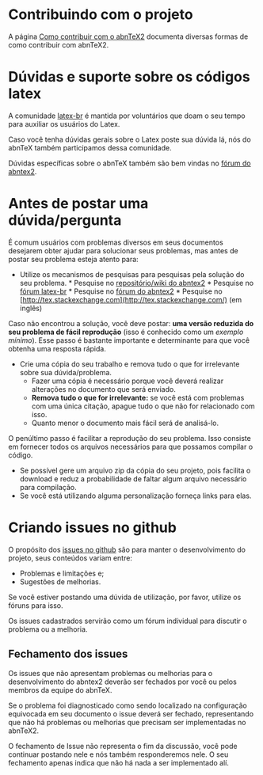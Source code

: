 # Contribuindo com o projeto

A página [Como contribuir com o abnTeX2](https://github.com/abntex/abntex2/wiki/Como-Contribuir) documenta diversas formas de como contribuir com abnTeX2.

# Dúvidas e suporte sobre os códigos latex

A comunidade [latex-br](https://groups.google.com/forum/#!forum/latex-br) é mantida por voluntários que doam o seu tempo para auxiliar os usuários do Latex.

Caso você tenha dúvidas gerais sobre o Latex poste sua dúvida lá, nós do abnTeX também participamos dessa comunidade.

Dúvidas específicas sobre o abnTeX também são bem vindas no [fórum do abntex2](https://groups.google.com/forum/#!forum/abntex2).

# Antes de postar uma dúvida/pergunta

É comum usuários com problemas diversos em seus documentos desejarem obter ajudar para solucionar seus problemas, mas antes de postar seu problema esteja atento para:

* Utilize os mecanismos de pesquisas para pesquisas pela solução do seu problema.
        * Pesquise no [repositório/wiki do abntex2](https://github.com/abntex/abntex2)
        * Pesquise no [fórum latex-br](https://groups.google.com/forum/#!forum/latex-br)
        * Pesquise no [fórum do abntex2](https://groups.google.com/forum/#!forum/abntex2)
        * Pesquise no [http://tex.stackexchange.com](http://tex.stackexchange.com/) (em inglês)

Caso não encontrou a solução, você deve postar: **uma versão reduzida do seu problema de fácil reprodução** (isso é conhecido como um *exemplo mínimo*). Esse passo é bastante importante e determinante para que você obtenha uma resposta rápida.

* Crie uma cópia do seu trabalho e remova tudo o que for irrelevante sobre sua dúvida/problema.
    * Fazer uma cópia é necessário porque você deverá realizar alterações no documento que será enviado.
    * **Remova tudo o que for irrelevante:** se você está com problemas com uma única citação, apague tudo o que não for relacionado com isso. 
    * Quanto menor o documento mais fácil será de analisá-lo.
    
O penúltimo passo é facilitar a reprodução do seu problema. Isso consiste em fornecer todos os arquivos necessários para que possamos compilar o código.

* Se possível gere um arquivo zip da cópia do seu projeto, pois facilita o download e reduz a probabilidade de faltar algum arquivo necessário para compilação.
* Se você está utilizando alguma personalização forneça links para elas.

# Criando issues no github

O propósito dos [issues no github](https://github.com/abntex/abntex2/issues) são para manter o desenvolvimento do projeto, seus conteúdos variam entre:

- Problemas e limitações e;
- Sugestões de melhorias.

Se você estiver postando uma dúvida de utilização, por favor, utilize os fóruns para isso.

Os issues cadastrados servirão como um fórum individual para discutir o problema ou a melhoria.

## Fechamento dos issues

Os issues que não apresentam problemas ou melhorias para o desenvolvimento do abntex2 deverão ser fechados por você ou pelos membros da equipe do abnTeX.

Se o problema foi diagnosticado como sendo localizado na configuração equivocada em seu documento o issue deverá ser fechado, representando que não há problemas ou melhorias que precisam ser implementadas no abnTeX2.

O fechamento de Issue não representa o fim da discussão, você pode continuar postando nele e nós também responderemos nele. O seu fechamento apenas indica que não há nada a ser implementado alí.


